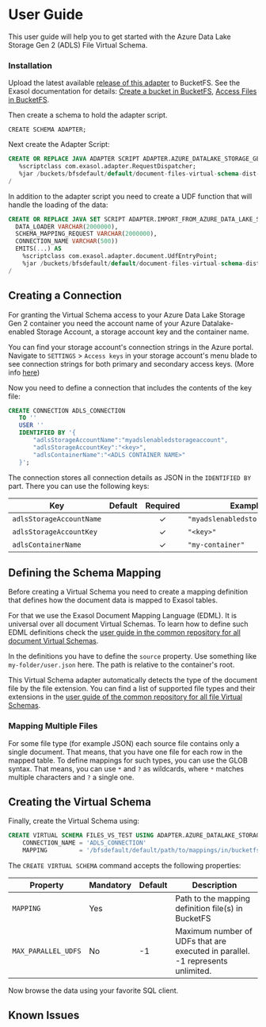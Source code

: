 # User Guide

This user guide will help you to get started with the Azure Data Lake Storage Gen 2 (ADLS) File Virtual Schema.

### Installation

Upload the latest available [release of this adapter](https://github.com/exasol/azure-data-lake-storage-gen2-document-files-virtual-schema/releases) to BucketFS. See the Exasol documentation for details: [Create a bucket in BucketFS](https://docs.exasol.com/administration/on-premise/bucketfs/create_new_bucket_in_bucketfs_service.htm), [Access Files in BucketFS](https://docs.exasol.com/administration/on-premise/bucketfs/accessfiles.htm).

Then create a schema to hold the adapter script.

```
CREATE SCHEMA ADAPTER;
```

Next create the Adapter Script:

 ```sql
CREATE OR REPLACE JAVA ADAPTER SCRIPT ADAPTER.AZURE_DATALAKE_STORAGE_GEN2_FILES_ADAPTER AS
    %scriptclass com.exasol.adapter.RequestDispatcher;
    %jar /buckets/bfsdefault/default/document-files-virtual-schema-dist-8.0.0-azure-datalake-storage-gen2-2.0.0.jar;
/
```

In addition to the adapter script you need to create a UDF function that will handle the loading of the data:

```sql
CREATE OR REPLACE JAVA SET SCRIPT ADAPTER.IMPORT_FROM_AZURE_DATA_LAKE_STORAGE_GEN2_DOCUMENT_FILES(
  DATA_LOADER VARCHAR(2000000),
  SCHEMA_MAPPING_REQUEST VARCHAR(2000000),
  CONNECTION_NAME VARCHAR(500))
  EMITS(...) AS
    %scriptclass com.exasol.adapter.document.UdfEntryPoint;
    %jar /buckets/bfsdefault/default/document-files-virtual-schema-dist-8.0.0-azure-datalake-storage-gen2-2.0.0.jar;
/
```

## Creating a Connection

For granting the Virtual Schema access to your Azure Data Lake Storage Gen 2 container you need the account name of your Azure Datalake-enabled Storage Account, a storage account key and the container name.
 
You can find your storage account's connection strings in the Azure portal. Navigate to `SETTINGS` > `Access keys` in your storage account's menu blade to see connection strings for both primary and secondary access keys. (More info [here](https://docs.microsoft.com/en-us/azure/storage/common/storage-configure-connection-string#:~:text=You%20can%20find%20your%20storage,primary%20and%20secondary%20access%20keys.))

Now you need to define a connection that includes the contents of the key file:

 ```sql
CREATE CONNECTION ADLS_CONNECTION
    TO ''
    USER ''
    IDENTIFIED BY '{
        "adlsStorageAccountName":"myadslenabledstorageaccount",
        "adlsStorageAccountKey":"<key>",  
        "adlsContainerName":"<ADLS CONTAINER NAME>" 
    }';
```

The connection stores all connection details as JSON in the `IDENTIFIED BY` part. There you can use the following keys:

| Key                      | Default                   | Required | Example                         |
|--------------------------|---------------------------|:--------:|---------------------------------|
| `adlsStorageAccountName` |                           |    ✓     | `"myadslenabledstorageaccount"` |
| `adlsStorageAccountKey`  |                           |    ✓     | `"<key>"`                       |
| `adlsContainerName`      |                           |    ✓     | `"my-container"`                |


## Defining the Schema Mapping

Before creating a Virtual Schema you need to create a mapping definition that defines how the document data is mapped to Exasol tables.

For that we use the Exasol Document Mapping Language (EDML). It is universal over all document Virtual Schemas. To learn how to define such EDML definitions check the [user guide in the common repository for all document Virtual Schemas](https://github.com/exasol/virtual-schema-common-document/blob/main/doc/user_guide/edml_user_guide.md).

In the definitions you have to define the `source` property. Use something like `my-folder/user.json` here. The path is relative to the container's root.

This Virtual Schema adapter automatically detects the type of the document file by the file extension. You can find a list of supported file types and their extensions in the [user guide of the common repository for all file Virtual Schemas](https://github.com/exasol/virtual-schema-common-document-files/blob/main/doc/user_guide/user_guide.md).

### Mapping Multiple Files

For some file type (for example JSON) each source file contains only a single document. That means, that you have one file for each row in the mapped table. To define mappings for such types, you can use the GLOB syntax. That means, you can use `*` and `?` as wildcards, where `*` matches multiple characters and `?` a single one.

## Creating the Virtual Schema

Finally, create the Virtual Schema using:

```sql
CREATE VIRTUAL SCHEMA FILES_VS_TEST USING ADAPTER.AZURE_DATALAKE_STORAGE_GEN2_FILES_ADAPTER WITH
    CONNECTION_NAME = 'ADLS_CONNECTION'
    MAPPING         = '/bfsdefault/default/path/to/mappings/in/bucketfs';
```

The `CREATE VIRTUAL SCHEMA` command accepts the following properties:

| Property            | Mandatory | Default | Description                                                                    |
|---------------------|-----------|---------|--------------------------------------------------------------------------------|
| `MAPPING`           | Yes       |         | Path to the mapping definition file(s) in BucketFS                             |
| `MAX_PARALLEL_UDFS` | No        | -1      | Maximum number of UDFs that are executed in parallel. -1 represents unlimited. | 

Now browse the data using your favorite SQL client.

## Known Issues

